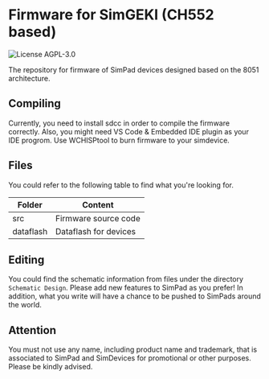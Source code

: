 # Firmware for SimGEKI (CH552 based)

![License AGPL-3.0](https://img.shields.io/github/license/iamapig120/8051_SGIO_CardReader.svg)

The repository for firmware of SimPad devices designed based on the 8051 architecture.

## Compiling

Currently, you need to install sdcc in order to compile the firmware correctly.
Also, you might need VS Code & Embedded IDE plugin as your IDE progrom.
Use WCHISPtool to burn firmware to your simdevice.

## Files

You could refer to the following table to find what you're looking for.

|Folder|Content|
|-|-|
|src|Firmware source code|
|dataflash|Dataflash for devices|

## Editing

You could find the schematic information from files under the directory `Schematic Design`. Please add new features to SimPad as you prefer! In addition, what you write will have a chance to be pushed to SimPads around the world.

## Attention

You must not use any name, including product name and trademark, that is associated to SimPad and SimDevices for promotional or other purposes. Please be kindly advised.
